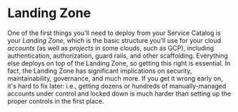 # Landing Zone

One of the first things you'll need to deploy from your Service Catalog is your *Landing Zone*, which is the basic
structure you'll use for your cloud *accounts* (as well as *projects* in some clouds, such as GCP), including
authentication, authorization, guard rails, and other scaffolding. Everything else deploys on top of the Landing Zone,
so getting this right is essential. In fact, the Landing Zone has significant implications on security,
maintainability, governance, and much more. If you get it wrong early on, it's hard to fix later: i.e., getting dozens
or hundreds of manually-managed accounts under control and locked down is much harder than setting up the proper
controls in the first place.
